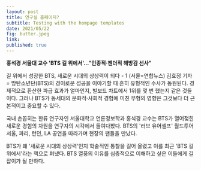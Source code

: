 ```yaml
---
layout: post
title: 연구실 홈페이지?
subtitle: Testing with the hompage templates
date: 2021/05/22
fig: butter.jpeg
link: 
published: true
---
```


<b>홍석경 서울대 교수 'BTS 길 위에서'…"인종적·젠더적 해방감 선사"</b>

길 위에서 성장한 BTS, 새로운 시대의 상상력이 되다 - 1
(서울=연합뉴스) 김효정 기자 = 방탄소년단(BTS)의 경이로운 성공을 이야기할 때 흔히 유형적인 수사가 동원된다. 경제적으로 환산한 파급 효과가 얼마인지, 빌보드 차트에서 1위를 몇 번 했는지 같은 것들이다. 그러나 BTS가 동세대의 문화적·사회적 경험에 미친 무형의 영향은 그것보다 더 근본적이고 중요할 수 있다.

국내 손꼽히는 한류 연구자인 서울대학교 언론정보학과 홍석경 교수는 BTS가 열어젖힌 새로운 경험의 차원을 연구자의 시각에서 들여다봤다. BTS의 '러브 유어셀프' 월드투어 서울, 파리, 런던, LA 공연을 따라가며 현장의 팬들을 만났다.

BTS가 왜 '새로운 시대의 상상력'인지 학술적인 통찰을 길어 올렸고 이를 최근 'BTS 길 위에서'라는 책으로 펴냈다. BTS 열풍의 이유를 심층적으로 이해하고 싶은 이들에게 길잡이가 될 만하다.
